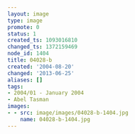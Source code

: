 ```yaml
---
layout: image
type: image
promote: 0
status: 1
created_ts: 1093016810
changed_ts: 1372159469
node_id: 1404
title: 04028-b
created: '2004-08-20'
changed: '2013-06-25'
aliases: []
tags:
- 2004/01 - January 2004
- Abel Tasman
images:
- - src: image/images/04028-b-1404.jpg
    name: 04028-b-1404.jpg
---
```


